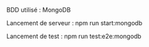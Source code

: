 BDD utilisé : MongoDB

Lancement de serveur : npm run start:mongodb

Lancement de test : npm run test:e2e:mongodb
